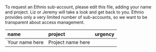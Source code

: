 To request an Ethnio sub-account, please edit this file, adding your name and project. Liz or Jeremy will take a look and get back to you. Ethnio provides only a very limited number of sub-accounts, so we want to be transparent about access management. 

|name|project|urgency|
|:----|:----|:----|
|Your name here|Project name here| |
